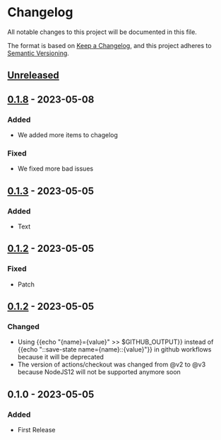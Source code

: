 # Changelog
All notable changes to this project will be documented in this file.

The format is based on [Keep a Changelog](https://keepachangelog.com/en/1.0.0/), and this project adheres to [Semantic Versioning](https://semver.org/spec/v2.0.0.html).

## [Unreleased]

## [0.1.8] - 2023-05-08
### Added
- We added more items to chagelog
### Fixed
- We fixed more bad issues

## [0.1.3] - 2023-05-05
### Added
- Text

## [0.1.2] - 2023-05-05
### Fixed
- Patch

## [0.1.2] - 2023-05-05
### Changed
- Using {{echo "{name}={value}" >> $GITHUB_OUTPUT}} instead of {{echo "::save-state name={name}::{value}"}} in github workflows because it will be deprecated
- The version of actions/checkout was changed from @v2 to @v3 because NodeJS12 will not be supported anymore soon

## 0.1.0 - 2023-05-05
### Added
- First Release

[Unreleased]: https://github.com/jfquinones/my_project/compare/0.1.8...master
[0.1.8]: https://github.com/jfquinones/my_project/compare/0.1.3...0.1.8
[0.1.3]: https://github.com/jfquinones/my_project/compare/0.1.2...0.1.3
[0.1.2]: https://github.com/jfquinones/my_project/compare/0.1.0...0.1.2
